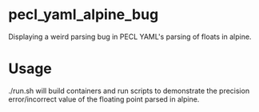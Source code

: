 # pecl_yaml_alpine_bug
Displaying a weird parsing bug in PECL YAML's parsing of floats in alpine.

# Usage

./run.sh will build containers and run scripts to demonstrate the precision error/incorrect value of the floating point parsed in alpine.
